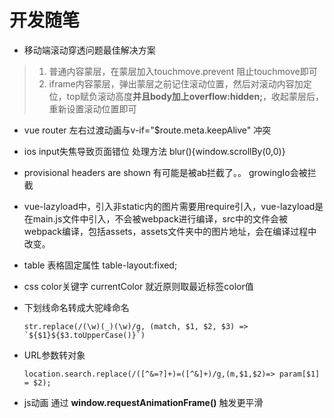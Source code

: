 # 开发随笔

- 移动端滚动穿透问题最佳解决方案

> 1. 普通内容蒙层，在蒙层加入touchmove.prevent 阻止touchmove即可
> 2. iframe内容蒙层，弹出蒙层之前记住滚动位置，然后对滚动内容加定位，top赋负滚动高度**并且body加上overflow:hidden;**，收起蒙层后，重新设置滚动位置即可

- vue router 左右过渡动画与v-if="$route.meta.keepAlive" 冲突

- ios input失焦导致页面错位 处理方法 blur(){window.scrollBy(0,0)}

- provisional headers are shown 有可能是被ab拦截了。。 growingIo会被拦截

- vue-lazyload中，引入非static内的图片需要用require引入，vue-lazyload是在main.js文件中引入，不会被webpack进行编译，src中的文件会被webpack编译，包括assets，assets文件夹中的图片地址，会在编译过程中改变。

- table 表格固定属性 table-layout:fixed;

- css color关键字 currentColor 就近原则取最近标签color值

- 下划线命名转成大驼峰命名

      str.replace(/(\w)(_)(\w)/g, (match, $1, $2, $3) => `${$1}${$3.toUpperCase()}`)

- URL参数转对象

      location.search.replace(/([^&=?]+)=([^&]+)/g,(m,$1,$2)=> param[$1] = $2);

- js动画 通过 **window.requestAnimationFrame()** 触发更平滑

